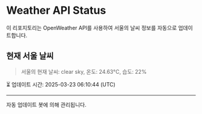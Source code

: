
# Weather API Status

이 리포지토리는 OpenWeather API를 사용하여 서울의 날씨 정보를 자동으로 업데이트합니다.

## 현재 서울 날씨
> 서울의 현재 날씨: clear sky, 온도: 24.63°C, 습도: 22%

⏳ 업데이트 시간: 2025-03-23 06:10:44 (UTC)

---
자동 업데이트 봇에 의해 관리됩니다.
